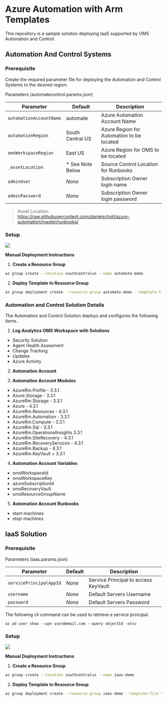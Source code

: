 # Azure Automation with Arm Templates

This repository is a sample solution deploying IaaS supported by OMS Automation and Control.

## Automation And Control Systems

### Prerequisite

Create the required parameter file for deploying the Automation and Control Systems to the desired region.

Parameters (automatecontrol.params.json)

| Parameter               | Default             | Description                                    |
| ----------------------- | ------------------- | ---------------------------------------------- |
| `automationAccountName` | automate            | Azure Automation Account Name                  |
| `automationRegion`      | South Central US    | Azure Region for Automation to be located      |
| `omsWorkspaceRegion`    | East US             | Azure Region for OMS to be located             |
| `_assetLocation`        | * See Note Below    | Source Control Location for Runbooks           |
| `adminUser`             | _None_              | Subscription Owner login name                  |
| `adminPassword`         | _None_              | Subscription Owner login password              |

> Asset Location: https://raw.githubusercontent.com/danielscholl/azure-automation/master/runbooks/ 


### Setup

<a href="https://portal.azure.com/#create/Microsoft.Template/uri/https%3A%2F%2Fraw.githubusercontent.com%2Fdanielscholl%2Fazure-automation-arm%2Fmaster%2Ftemplates%2Fautomatecontrol.json" target="_blank">
    <img src="http://azuredeploy.net/deploybutton.png"/>
</a>

__Manual Deployment Instructions__

1. __Create a Resource Group__

```bash
az group create --location southcentralus --name automate-demo
```

2. __Deploy Template to Resource Group__

```bash
az group deployment create --resource-group automate-demo --template-file templates/automatecontrol.json --parameters templates/automatecontrol.params.json
```


### Automation and Control Solution Details

The Automation and Control Solution deploys and configures the following items.

1. __Log Analytics OMS Workspace with Solutions__
  - Security Solution
  - Agent Health Assesment
  - Change Tracking
  - Updates
  - Azure Activity

2. __Automation Account__

3. __Automation Account Modules__
  - AzureRm.Profile - 3.3.1
  - Azure.Storage - 3.3.1
  - AzureRm.Storage - 3.3.1
  - Azure - 4.3.1
  - AzureRm.Resources - 4.3.1
  - AzureRm.Automation - 3.3.1
  - AzureRm.Compute - 3.3.1
  - AzureRm.Sql - 3.3.1
  - AzureRm.OperationalInsights 3.3.1
  - AzureRm.SiteRecovery - 4.3.1
  - AzureRm.RecoveryServices - 4.3.1
  - AzureRm.Backup - 4.3.1
  - AzureRm.KeyVault = 3.3.1

4. __Automation Account Variables__
  - omsWorkspaceId
  - omsWorkspaceKey
  - azureSubscriptionId
  - omsRecoveryVault
  - omsResourceGroupName

5. __Automation Account Runbooks__
  - start-machines
  - stop-machines


## IaaS Solution

### Prerequisite

Parameters (iaas.params.json)

| Parameter               | Default             | Description                                |
| ----------------------- | ------------------- | ------------------------------------------ |
| `servicePrincipalAppId` | _None_              | Service Principal to access KeyVault       |
| `username`              | _None_              | Default Servers Username                   |
| `password`              | _None_              | Default Servers Password                   |

The following cli command can be used to retrieve a service principal.

`az ad user show --upn user@email.com --query objectId -otsv`


### Setup

<a href="https://portal.azure.com/#create/Microsoft.Template/uri/https%3A%2F%2Fraw.githubusercontent.com%2Fdanielscholl%2Fazure-automation-arm%2Fmaster%2Ftemplates%2Fiaas.json" target="_blank">
    <img src="http://azuredeploy.net/deploybutton.png"/>
</a>

__Manual Deployment Instructions__

1. __Create a Resource Group__

```bash
az group create --location southcentralus --name iaas-demo
```

2. __Deploy Template to Resource Group__

```bash
az group deployment create --resource-group iaas-demo --template-file templates/iaas.json --parameters templates/iaas.params.json
```
